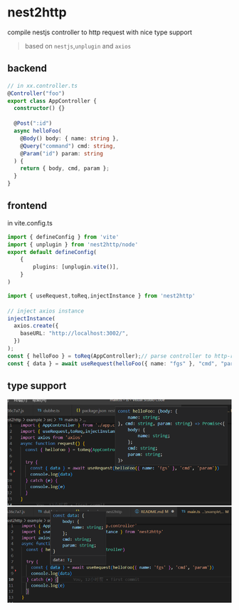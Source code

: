 # nest2http

compile nestjs controller to http request with nice type support

> based on `nestjs`,`unplugin` and `axios`

## backend

```ts
// in xx.controller.ts
@Controller("foo")
export class AppController {
  constructor() {}

  @Post(":id")
  async helloFoo(
    @Body() body: { name: string },
    @Query("command") cmd: string,
    @Param("id") param: string
  ) {
    return { body, cmd, param };
  }
}
```

## frontend
in vite.config.ts
```ts
import { defineConfig } from 'vite'
import { unplugin } from 'nest2http/node'
export default defineConfig(
    {
        plugins: [unplugin.vite()],
    }
)
```


```ts
import { useRequest,toReq,injectInstance } from 'nest2http'

// inject axios instance
injectInstance(
  axios.create({
    baseURL: "http://localhost:3002/",
  })
);
const { helloFoo } = toReq(AppController);// parse controller to http-request
const { data } = await useRequest(helloFoo({ name: "fgs" }, "cmd", "param"));
```


## type support
![requset](./assets/1.png)
![response](./assets/2.png)